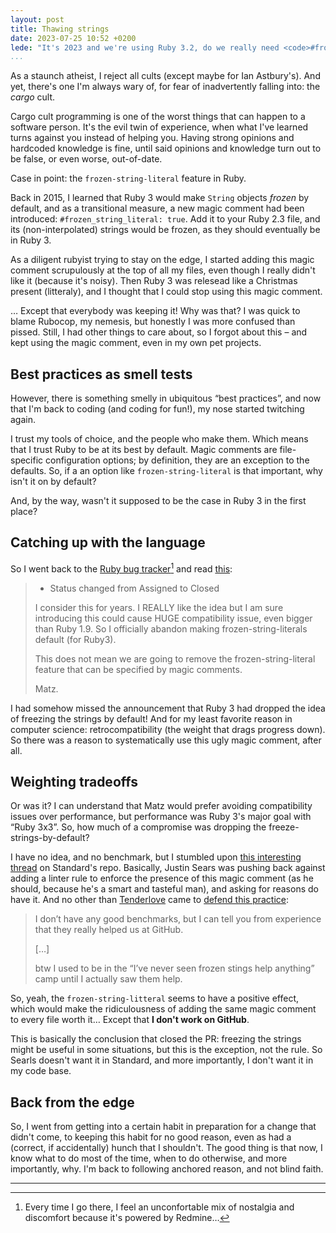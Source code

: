 ```yaml
---
layout: post
title: Thawing strings
date: 2023-07-25 10:52 +0200
lede: "It's 2023 and we're using Ruby 3.2, do we really need <code>#frozen-string-literal</code>?"
...
```


As a staunch atheist, I reject all cults (except maybe for Ian Astbury's). And yet, there's one I'm always wary of, for 
fear of inadvertently falling into: the _cargo_ cult.

Cargo cult programming is one of the worst things that can happen to a software person. It's the evil twin of experience, 
when what I've learned turns against you instead of helping you. Having strong opinions and hardcoded knowledge is fine, 
until said opinions and knowledge turn out to be false, or even worse, out-of-date.

Case in point: the `frozen-string-literal` feature in Ruby.

Back in 2015, I learned that Ruby 3 would make `String` objects _frozen_ by default, and as a transitional measure, 
a new magic comment had been introduced: `#frozen_string_literal: true`. Add it to your Ruby 2.3 file, and its 
(non-interpolated) strings would be frozen, as they should eventually be in Ruby 3.

As a diligent rubyist trying to stay on the edge, I started adding this magic comment scrupulously at the top of all my 
files, even though I really didn't like it (because it's noisy). Then Ruby 3 was relesead like a Christmas present 
(litteraly), and I thought that I could stop using this magic comment.

… Except that everybody was keeping it! Why was that? I was quick to blame Rubocop, my nemesis, but honestly I was more 
confused than pissed. Still, I had other things to care about, so I forgot about this – and kept using the magic comment, 
even in my own pet projects.

## Best practices as smell tests

However, there is something smelly in ubiquitous “best practices”, and now that I'm back to coding (and coding for fun!), 
my nose started twitching again.

I trust my tools of choice, and the people who make them. Which means that I trust Ruby to be at its best by default. 
Magic comments are file-specific configuration options; by definition, they are an exception to the defaults. So, if a 
an option like `frozen-string-literal` is that important, why isn't it on by default?

And, by the way, wasn't it supposed to be the case in Ruby 3 in the first place?

## Catching up with the language

So I went back to the [Ruby bug tracker](https://bugs.ruby-lang.org/projects/ruby-master)[^1] and read 
[this](https://bugs.ruby-lang.org/issues/11473#note-53):

> * Status changed from Assigned to Closed
> 
> I consider this for years. I REALLY like the idea but I am sure introducing this could cause HUGE compatibility issue, 
> even bigger than Ruby 1.9. So I officially abandon making frozen-string-literals default (for Ruby3).
> 
> This does not mean we are going to remove the frozen-string-literal feature that can be specified by magic comments.
> 
> Matz.

I had somehow missed the announcement that Ruby 3 had dropped the idea of freezing the strings by default! And for my 
least favorite reason in computer science: retrocompatibility (the weight that drags progress down). So there was 
a reason to systematically use this ugly magic comment, after all.

## Weighting tradeoffs

Or was it? I can understand that Matz would prefer avoiding compatibility issues over performance, but performance 
was Ruby 3's major goal with “Ruby 3x3”. So, how much of a compromise was dropping the freeze-strings-by-default?

I have no idea, and no benchmark, but I stumbled upon [this interesting thread](https://github.com/standardrb/standard/pull/181) 
on Standard's repo. Basically, Justin Sears was pushing back against adding a linter rule to enforce the presence 
of this magic comment (as he should, because he's a smart and tasteful man), and asking for reasons do have it. And 
no other than [Tenderlove](http://tenderlovemaking.com) came to [defend this practice](https://github.com/standardrb/standard/pull/181#issuecomment-635722698):

> I don’t have any good benchmarks, but I can tell you from experience that they really helped us at GitHub.
> 
> […]
> 
> btw I used to be in the “I’ve never seen frozen stings help anything” camp until I actually saw them help.

So, yeah, the `frozen-string-litteral` seems to have a positive effect, which would make the ridiculousness of 
adding the same magic comment to every file worth it… Except that **I don't work on GitHub**.

This is basically the conclusion that closed the PR: freezing the strings might be useful in some situations, but 
this is the exception, not the rule. So Searls doesn't want it in Standard, and more importantly, I don't want it 
in my code base.

## Back from the edge

So, I went from getting into a certain habit in preparation for a change that didn't come, to keeping this habit for no 
good reason, even as had a (correct, if accidentally) hunch that I shouldn't. The good thing is that now, I know 
what to do most of the time, when to do otherwise, and more importantly, why. I'm back to following anchored reason, 
and not blind faith.

---

  [^1]: Every time I go there, I feel an unconfortable mix of nostalgia and discomfort because it's powered by Redmine…
